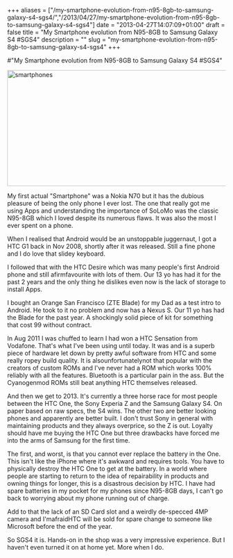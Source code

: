 +++
aliases = ["/my-smartphone-evolution-from-n95-8gb-to-samsung-galaxy-s4-sgs4/","/2013/04/27/my-smartphone-evolution-from-n95-8gb-to-samsung-galaxy-s4-sgs4"]
date = "2013-04-27T14:07:09+01:00"
draft = false
title = "My Smartphone evolution from N95-8GB to Samsung Galaxy S4 #SGS4"
description = ""
slug = "my-smartphone-evolution-from-n95-8gb-to-samsung-galaxy-s4-sgs4"
+++

#"My Smartphone evolution from N95-8GB to Samsung Galaxy S4 #SGS4"

<a href="https://d2j17b10ywb1i7.cloudfront.net/wp-content/uploads/2013/04/smartphones.jpg"><img class="aligncenter size-large wp-image-1010" alt="smartphones" src="https://d2j17b10ywb1i7.cloudfront.net/wp-content/uploads/2013/04/smartphones-1024x469.jpg" width="584" height="267" /></a>

My first actual "Smartphone" was a Nokia N70 but it has the dubious pleasure of being the only phone I ever lost. The one that really got me using Apps and understanding the importance of SoLoMo was the classic N95-8GB which I loved despite its numerous flaws. It was also the most I ever spent on a phone.

When I realised that Android would be an unstoppable juggernaut, I got a HTC G1 back in Nov 2008, shortly after it was released. Still a fine phone and I do love that slidey keyboard.

I followed that with the HTC Desire which was many people's first Android phone and still afirmfavourite with lots of them. Our 13 yo has had it for the past 2 years and the only thing he dislikes even now is the lack of storage to install Apps.

I bought an Orange San Francisco (ZTE Blade) for my Dad as a test intro to Android. He took to it no problem and now has a Nexus S. Our 11 yo has had the Blade for the past year. A shockingly solid piece of kit for something that cost 99 without contract.

In Aug 2011 I was chuffed to learn I had won a HTC Sensation from Vodafone. That's what I've been using until today. It was and is a superb piece of hardware let down by pretty awful software from HTC and some really ropey build quality. It is alsounfortunatelynot that popular with the creators of custom ROMs and I've never had a ROM which works 100% reliably with all the features. Bluetooth is a particular pain in the ass. But the Cyanogenmod ROMs still beat anything HTC themselves released.

And then we get to 2013. It's currently a three horse race for most people between the HTC One, the Sony Experia Z and the Samsung Galaxy S4. On paper based on raw specs, the S4 wins. The other two are better looking phones and apparently are better built. I don't trust Sony in general with maintaining products and they always overprice, so the Z is out. Loyalty should have me buying the HTC One but three drawbacks have forced me into the arms of Samsung for the first time.

The first, and worst, is that you cannot ever replace the battery in the One. This isn't like the iPhone where it's awkward and requires tools. You have to physically destroy the HTC One to get at the battery. In a world where people are starting to return to the idea of repairability in products and owning things for longer, this is a disastrous decision by HTC. I have had spare batteries in my pocket for my phones since N95-8GB days, I can't go back to worrying about my phone running out of charge.

Add to that the lack of an SD Card slot and a weirdly de-specced 4MP camera and I'mafraidHTC will be sold for spare change to someone like Microsoft before the end of the year.

So SGS4 it is. Hands-on in the shop was a very impressive experience. But I haven't even turned it on at home yet. More when I do.
